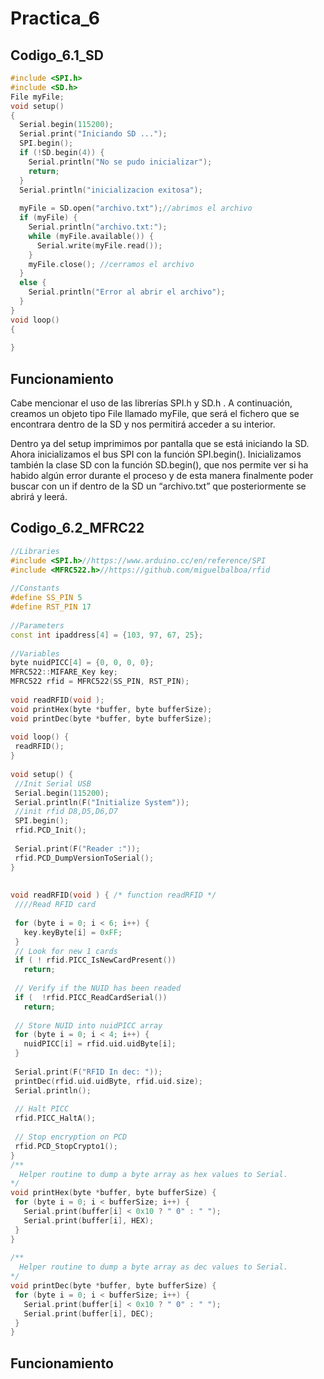 # Practica_6
## Codigo_6.1_SD
```cpp
#include <SPI.h>
#include <SD.h>
File myFile;
void setup()
{
  Serial.begin(115200);
  Serial.print("Iniciando SD ...");
  SPI.begin();
  if (!SD.begin(4)) {
    Serial.println("No se pudo inicializar");
    return;
  }
  Serial.println("inicializacion exitosa");
 
  myFile = SD.open("archivo.txt");//abrimos el archivo
  if (myFile) {
    Serial.println("archivo.txt:");
    while (myFile.available()) {
      Serial.write(myFile.read());
    }
    myFile.close(); //cerramos el archivo
  }
  else {
    Serial.println("Error al abrir el archivo");
  }
}
void loop()
{
 
}
```

## Funcionamiento
Cabe mencionar el uso de las librerías SPI.h y SD.h . A continuación, creamos un objeto tipo File llamado myFile, que será el fichero que se encontrara dentro de la SD y nos permitirá acceder a su interior.

Dentro ya del setup imprimimos por pantalla que se está iniciando la SD. Ahora inicializamos el bus SPI con la función SPI.begin(). Inicializamos también la clase SD con la función SD.begin(), que nos permite ver si ha habido algún error durante el proceso y de esta manera finalmente poder buscar con un if dentro de la SD un “archivo.txt” que posteriormente se abrirá y leerá.
## Codigo_6.2_MFRC22
```cpp
//Libraries
#include <SPI.h>//https://www.arduino.cc/en/reference/SPI
#include <MFRC522.h>//https://github.com/miguelbalboa/rfid
 
//Constants
#define SS_PIN 5
#define RST_PIN 17
 
//Parameters
const int ipaddress[4] = {103, 97, 67, 25};
 
//Variables
byte nuidPICC[4] = {0, 0, 0, 0};
MFRC522::MIFARE_Key key;
MFRC522 rfid = MFRC522(SS_PIN, RST_PIN);
 
void readRFID(void );
void printHex(byte *buffer, byte bufferSize);
void printDec(byte *buffer, byte bufferSize);
 
void loop() {
 readRFID();
}
 
void setup() {
 //Init Serial USB
 Serial.begin(115200);
 Serial.println(F("Initialize System"));
 //init rfid D8,D5,D6,D7
 SPI.begin();
 rfid.PCD_Init();
 
 Serial.print(F("Reader :"));
 rfid.PCD_DumpVersionToSerial();
}
 
 
void readRFID(void ) { /* function readRFID */
 ////Read RFID card
 
 for (byte i = 0; i < 6; i++) {
   key.keyByte[i] = 0xFF;
 }
 // Look for new 1 cards
 if ( ! rfid.PICC_IsNewCardPresent())
   return;
 
 // Verify if the NUID has been readed
 if (  !rfid.PICC_ReadCardSerial())
   return;
 
 // Store NUID into nuidPICC array
 for (byte i = 0; i < 4; i++) {
   nuidPICC[i] = rfid.uid.uidByte[i];
 }
 
 Serial.print(F("RFID In dec: "));
 printDec(rfid.uid.uidByte, rfid.uid.size);
 Serial.println();
 
 // Halt PICC
 rfid.PICC_HaltA();
 
 // Stop encryption on PCD
 rfid.PCD_StopCrypto1();
}
/**
  Helper routine to dump a byte array as hex values to Serial.
*/
void printHex(byte *buffer, byte bufferSize) {
 for (byte i = 0; i < bufferSize; i++) {
   Serial.print(buffer[i] < 0x10 ? " 0" : " ");
   Serial.print(buffer[i], HEX);
 }
}
 
/**
  Helper routine to dump a byte array as dec values to Serial.
*/
void printDec(byte *buffer, byte bufferSize) {
 for (byte i = 0; i < bufferSize; i++) {
   Serial.print(buffer[i] < 0x10 ? " 0" : " ");
   Serial.print(buffer[i], DEC);
 }
}

```

## Funcionamiento
